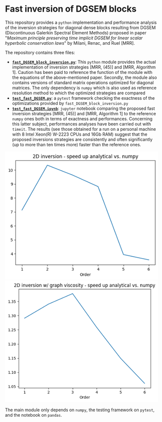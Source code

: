 # Fast inversion of DGSEM blocks
This repository provides a `python` implementation and performance analysis of the inversion strategies for diagonal dense blocks resulting from DGSEM (Discontinuous Galerkin Spectral Element Methods) proposed in paper "_Maximum principle preserving time implicit DGSEM for linear scalar hyperbolic conservation laws_" by Milani, Renac, and Ruel [MRR].

The repository contains three files:
* [**`fast_DGSEM_block_inversion.py`**](fast_DGSEM_block_inversion.py): This `python` module provides the actual implementation of inversion strategies [MRR, (45)] and [MRR, Algorithm 1]. Caution has been paid to reference the function of the module with the equations of the above-mentioned paper. Secondly, the module also contains versions of standard matrix operations optimized for diagonal matrices. The only dependency is `numpy` which is also used as reference resolution method to which the optimized strategies are compared
* [**`test_fast_DGSEM.py`**](test_fast_DGSEM.py): a `pytest` framework checking the exactness of the optimizations provided by `fast_DGSEM_block_inversion.py`
* [**`test_fast_DGSEM.ipynb`**](test_fast_DGSEM.ipynb): `jupyter` notebook comparing the proposed fast inversion strategies [MRR, (45)] and [MRR, Algorithm 1] to the reference `numpy` ones both in terms of exactness and performances. Concerning this latter subject, performances analyses have been carried out with `timeit`. The results (see those obtained for a run on a personal machine with 8 Intel Xeon(R) W-2223 CPUs and 16Gb RAM) suggest that the proposed inversions strategies are consistently and often significantly (up to more than ten times more) faster than the reference ones.

<div align="center">
    <img src="img/perf_L2_inv.png" alt="Speed-up of problem without graph viscosity"/>
</div>

<div align="center">
    <img src="img/perf_L2_inv_v.png" alt="Speed-up of problem with graph viscosity"/>
</div>

The main module only depends on `numpy`, the testing framework on `pytest`, and the notebook on `pandas`.
